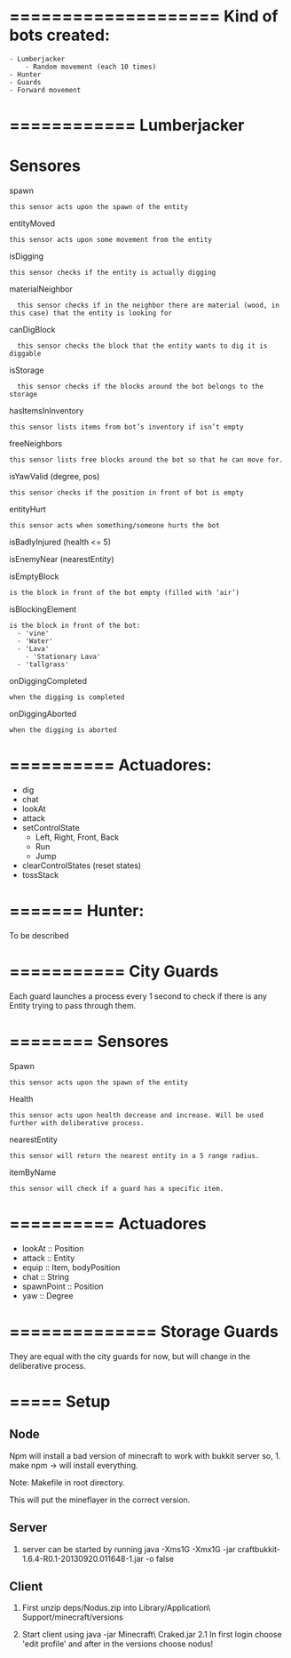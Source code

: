====================
Kind of bots created:
====================

	- Lumberjacker
		- Random movement (each 10 times)
	- Hunter
	- Guards
	- Forward movement

============
Lumberjacker
============

Sensores 
========

  spawn
    
    this sensor acts upon the spawn of the entity

  entityMoved
    
    this sensor acts upon some movement from the entity

  isDigging
  
    this sensor checks if the entity is actually digging 

  materialNeighbor

      this sensor checks if in the neighbor there are material (wood, in this case) that the entity is looking for 

  canDigBlock
      
      this sensor checks the block that the entity wants to dig it is diggable

  isStorage 
      
      this sensor checks if the blocks around the bot belongs to the storage

  hasItemsInInventory
  
    this sensor lists items from bot’s inventory if isn’t empty

  freeNeighbors
    
    this sensor lists free blocks around the bot so that he can move for.

  isYawValid (degree, pos)
  
    this sensor checks if the position in front of bot is empty

  entityHurt
  
    this sensor acts when something/someone hurts the bot

  isBadlyInjured (health <= 5) 

  isEnemyNear (nearestEntity) 
	
  isEmptyBlock
    
    is the block in front of the bot empty (filled with ‘air’)

  isBlockingElement 
  
    is the block in front of the bot:	
      - 'vine'
      - 'Water'
      - 'Lava'
	    - 'Stationary Lava'
      - 'tallgrass'

  onDiggingCompleted
    
    when the digging is completed

  onDiggingAborted
  
    when the digging is aborted 
    
    
    
==========
Actuadores:
==========
- dig
- chat
- lookAt
- attack
-  setControlState
	- Left, Right, Front, Back
	- Run
	- Jump
- clearControlStates (reset states)
- tossStack
    
=======
Hunter:
=======

To be described
    
===========
City Guards
===========

Each guard launches a process every 1 second to check if there is any Entity trying to pass through them.

========
Sensores
========

Spawn
	
	this sensor acts upon the spawn of the entity

Health

	this sensor acts upon health decrease and increase. Will be used further with deliberative process.

nearestEntity
	
	this sensor will return the nearest entity in a 5 range radius.

itemByName
 	
 	this sensor will check if a guard has a specific item.

==========
Actuadores
==========
- lookAt :: Position
- attack  :: Entity
- equip :: Item, bodyPosition 
- chat :: String
- spawnPoint :: Position
- yaw :: Degree

==============
Storage Guards
==============

They are equal with the city guards for now, but will change in the deliberative process.


=====
Setup
=====

Node
-----
  Npm will install a bad version of minecraft to work with bukkit server so,
    1. make npm -> will install everything.
  
  Note: Makefile in root directory.
  
  This will put the mineflayer in the correct version.

Server
------

  1. server can be started by running java -Xms1G -Xmx1G -jar craftbukkit-1.6.4-R0.1-20130920.011648-1.jar -o false

Client
-------
  1. First unzip deps/Nodus.zip into Library/Application\ Support/minecraft/versions

  2. Start client using java -jar Minecraft\ Craked.jar
  2.1 In first login choose 'edit profile' and after in the versions choose nodus!
